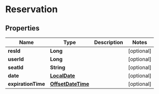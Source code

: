 # Reservation

## Properties
Name | Type | Description | Notes
------------ | ------------- | ------------- | -------------
**resId** | **Long** |  |  [optional]
**userId** | **Long** |  |  [optional]
**seatId** | **String** |  |  [optional]
**date** | [**LocalDate**](LocalDate.md) |  |  [optional]
**expirationTime** | [**OffsetDateTime**](OffsetDateTime.md) |  |  [optional]

